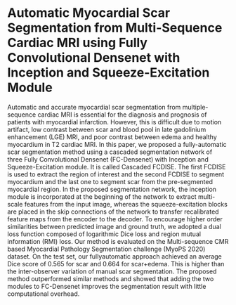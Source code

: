 # Automatic Myocardial Scar Segmentation from Multi-Sequence Cardiac MRI using Fully Convolutional Densenet with Inception and Squeeze-Excitation Module
Automatic and accurate myocardial scar segmentation from
multiple-sequence cardiac MRI is essential for the diagnosis and prognosis of patients with myocardial infarction. However, this is difficult
due to motion artifact, low contrast between scar and blood pool in late
gadolinium enhancement (LGE) MRI, and poor contrast between edema
and healthy myocardium in T2 cardiac MRI. In this paper, we proposed
a fully-automatic scar segmentation method using a cascaded segmentation network of three Fully Convolutional Densenet (FC-Densenet) with
Inception and Squeeze-Excitation module. It is called Cascaded FCDISE.
The first FCDISE is used to extract the region of interest and the second FCDISE to segment myocardium and the last one to segment scar
from the pre-segmented myocardial region. In the proposed segmentation
network, the inception module is incorporated at the beginning of the
network to extract multi-scale features from the input image, whereas
the squeeze-excitation blocks are placed in the skip connections of the
network to transfer recalibrated feature maps from the encoder to the
decoder. To encourage higher order similarities between predicted image
and ground truth, we adopted a dual loss function composed of logarithmic Dice loss and region mutual information (RMI) loss. Our method is
evaluated on the Multi-sequence CMR based Myocardial Pathology Segmentation challenge (MyoPS 2020) dataset. On the test set, our fullyautomatic approach achieved an average Dice score of 0.565 for scar and
0.664 for scar+edema. This is higher than the inter-observer variation
of manual scar segmentation. The proposed method outperformed similar methods and showed that adding the two modules to FC-Densenet
improves the segmentation result with little computational overhead.
